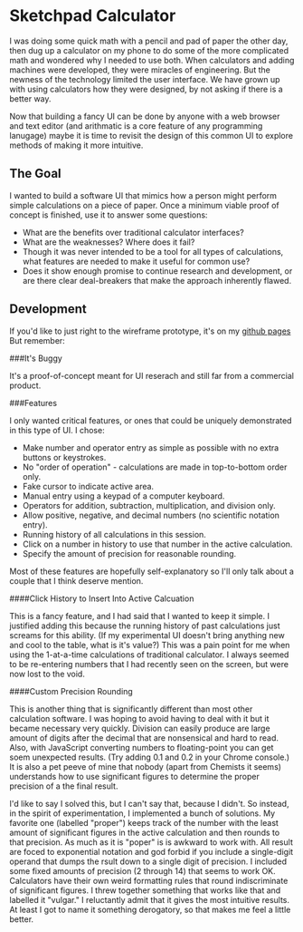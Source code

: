 Sketchpad Calculator
====================

I was doing some quick math with a pencil and pad of paper the other day, then dug up a calculator on my phone to do some of the more complicated math and wondered why I needed to use both. When calculators and adding machines were developed, they were miracles of engineering. But the newness of the technology limited the user interface. We have grown up with using calculators how they were designed, by not asking if there is a better way.

Now that building a fancy UI can be done by anyone with a web browser and text editor (and arithmatic is a core feature of any programming lanugage) maybe it is time to revisit the design of this common UI to explore methods of making it more intuitive.

The Goal
--------

I wanted to build a software UI that mimics how a person might perform simple calculations on a piece of paper. Once a minimum viable proof of concept is finished, use it to answer some questions:

* What are the benefits over traditional calculator interfaces? 
* What are the weaknesses? Where does it fail?
* Though it was never intended to be a tool for all types of calculations, what features are needed to make it useful for common use?
* Does it show enough promise to continue research and development, or are there clear deal-breakers that make the approach inherently flawed.

Development
-----------

If you'd like to just right to the wireframe prototype, it's on my [github pages](http://chrisbroski.github.io/sketchpad-calculator/sketchpad-calc.html) But remember:

###It's Buggy

It's a proof-of-concept meant for UI reserach and still far from a commercial product. 

###Features

I only wanted critical features, or ones that could be uniquely demonstrated in this type of UI. I chose:

* Make number and operator entry as simple as possible with no extra buttons or keystrokes.
* No "order of operation" - calculations are made in top-to-bottom order only.
* Fake cursor to indicate active area.
* Manual entry using a keypad of a computer keyboard.
* Operators for addition, subtraction, multiplication, and division only.
* Allow positive, negative, and decimal numbers (no scientific notation entry).
* Running history of all calculations in this session.
* Click on a number in history to use that number in the active calculation.
* Specify the amount of precision for reasonable rounding.

Most of these features are hopefully self-explanatory so I'll only talk about a couple that I think deserve mention.

####Click History to Insert Into Active Calcuation

This is a fancy feature, and I had said that I wanted to keep it simple. I justified adding this because the running history of past calculations just screams for this ability. (If my experimental UI doesn't bring anything new and cool to the table, what is it's value?) This was a pain point for me when using the 1-at-a-time calculations of traditional calculator. I always seemed to be re-entering numbers that I had recently seen on the screen, but were now lost to the void.

####Custom Precision Rounding

This is another thing that is significantly different than most other calculation software. I was hoping to avoid having to deal with it but it became necessary very quickly. Division can easily produce are large amount of digits after the decimal that are nonsensical and hard to read. Also, with JavaScript converting numbers to floating-point you can get soem unexpected results. (Try adding 0.1 and 0.2 in your Chrome console.) It is also a pet peeve of mine that nobody (apart from Chemists it seems) understands how to use significant figures to determine the proper precision of a the final result.

I'd like to say I solved this, but I can't say that, because I didn't. So instead, in the spirit of experimentation, I implemented a bunch of solutions. My favorite one (labelled "proper") keeps track of the number with the least amount of significant figures in the active calculation and then rounds to that precision. As much as it is "poper" is is awkward to work with. All result are foced to exponential notation and god forbid if you include a single-digit operand that dumps the rsult down to a single digit of precision. I included some fixed amounts of precision (2 through 14) that seems to work OK. Calculators have their own weird formatting rules that round indiscriminate of significant figures. I threw together something that works like that and labelled it "vulgar." I reluctantly admit that it gives the most intuitive results. At least I got to name it something derogatory, so that makes me feel a little better.
